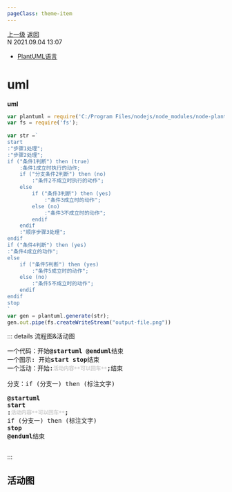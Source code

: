 ```yaml
---
pageClass: theme-item
---
```

<div class="extend-header">
    <div class="info">
        <div class="record">
            <a class="back" href="./">上一级</a>
            <a class="back" href="./">返回</a>
        </div>        
        <div class="mini">
            <span>N 2021.09.04 13:07</span>
        </div>
    </div>
    <div class="content"><div class="custom-block links">
<ul class="desc">
<li><a href="/programmingLanguage/plantuml">PlantUML语言</a></li>
</ul>
</div></div>
</div>
<div class="content-header">
<h1>uml</h1><strong>uml</strong>
</div>
<div class="static-content">

```js
var plantuml = require('C:/Program Files/nodejs/node_modules/node-plantuml/lib/node-plantuml');
var fs = require('fs');
 
var str =`
start
:"步骤1处理";
:"步骤2处理";
if ("条件1判断") then (true)
    :条件1成立时执行的动作;
    if ("分支条件2判断") then (no)
        :"条件2不成立时执行的动作";
    else
        if ("条件3判断") then (yes)
            :"条件3成立时的动作";
        else (no)
            :"条件3不成立时的动作";
        endif
    endif
    :"顺序步骤3处理";
endif
if ("条件4判断") then (yes)
:"条件4成立的动作";
else
    if ("条件5判断") then (yes)
        :"条件5成立时的动作";
    else (no)
        :"条件5不成立时的动作";
    endif
endif
stop
`
var gen = plantuml.generate(str);
gen.out.pipe(fs.createWriteStream("output-file.png"))
```

::: details 流程图&活动图
<pre class="plantuml-demo">
一个代码：开始<strong class="start">@startuml</strong> <strong class="end">@enduml</strong>结束 
一个图示: 开始<strong class="start">start</strong> <strong class="end">stop</strong>结束
一个活动：开始<strong class="start">:</strong><strong style="color:#ccc;font-size:12px">活动内容**可以回车**</strong><strong class="end">;</strong>结束

分支：if (分支一) then (标注文字)

<strong class="start">@startuml</strong> 
<strong class="start">start</strong> 
<strong class="start">:</strong><strong style="color:#ccc;font-size:12px">活动内容**可以回车**</strong><strong class="end">;</strong>
if (分支一) then (标注文字)
<strong class="end">stop</strong>
<strong class="end">@enduml</strong>结束
   
</pre>
:::

## 活动图

</div>